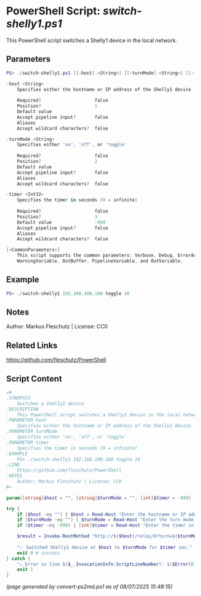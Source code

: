 PowerShell Script: *switch-shelly1.ps1*
===================================

This PowerShell script switches a Shelly1 device in the local network.

Parameters
----------
```powershell
PS> ./switch-shelly1.ps1 [[-host] <String>] [[-turnMode] <String>] [[-timer] <Int32>] [<CommonParameters>]

-host <String>
    Specifies either the hostname or IP address of the Shelly1 device
    
    Required?                    false
    Position?                    1
    Default value                
    Accept pipeline input?       false
    Aliases                      
    Accept wildcard characters?  false

-turnMode <String>
    Specifies either 'on', 'off', or 'toggle'
    
    Required?                    false
    Position?                    2
    Default value                
    Accept pipeline input?       false
    Aliases                      
    Accept wildcard characters?  false

-timer <Int32>
    Specifies the timer in seconds (0 = infinite)
    
    Required?                    false
    Position?                    3
    Default value                -999
    Accept pipeline input?       false
    Aliases                      
    Accept wildcard characters?  false

[<CommonParameters>]
    This script supports the common parameters: Verbose, Debug, ErrorAction, ErrorVariable, WarningAction, 
    WarningVariable, OutBuffer, PipelineVariable, and OutVariable.
```

Example
-------
```powershell
PS> ./switch-shelly1 192.168.100.100 toggle 10

```

Notes
-----
Author: Markus Fleschutz | License: CC0

Related Links
-------------
https://github.com/fleschutz/PowerShell

Script Content
--------------
```powershell
<#
.SYNOPSIS
	Switches a Shelly1 device 
.DESCRIPTION
	This PowerShell script switches a Shelly1 device in the local network.
.PARAMETER host
	Specifies either the hostname or IP address of the Shelly1 device
.PARAMETER turnMode
	Specifies either 'on', 'off', or 'toggle'
.PARAMETER timer
	Specifies the timer in seconds (0 = infinite)
.EXAMPLE
	PS> ./switch-shelly1 192.168.100.100 toggle 10
.LINK
	https://github.com/fleschutz/PowerShell
.NOTES
	Author: Markus Fleschutz | License: CC0
#>

param([string]$host = "", [string]$turnMode = "", [int]$timer = -999)

try {
	if ($host -eq "") { $host = Read-Host "Enter the hostname or IP address of the Shelly1 device" }
	if ($turnMode -eq "") { $turnMode = Read-Host "Enter the turn mode (on/off/toggle)" }
	if ($timer -eq -999) { [int]$timer = Read-Host "Enter the timer in seconds (0=endless)" }

	$result = Invoke-RestMethod "http://$($host)/relay/0?turn=$($turnMode)&timer=$($timer)"
	
	"✅ Switched Shelly1 device at $host to $turnMode for $timer sec."
	exit 0 # success
} catch {
	"⚠️ Error in line $($_.InvocationInfo.ScriptLineNumber): $($Error[0])"
	exit 1
}
```

*(page generated by convert-ps2md.ps1 as of 08/07/2025 15:48:15)*
